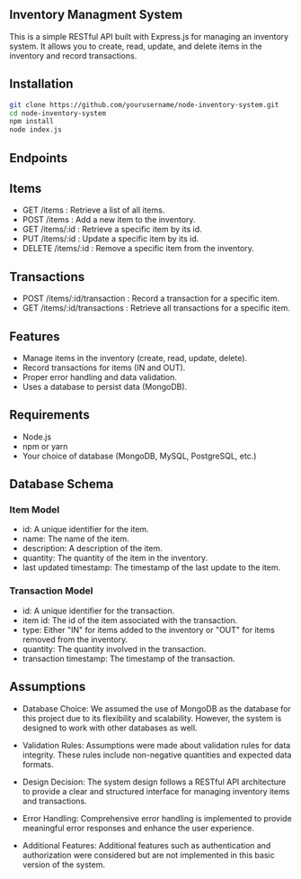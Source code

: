 ## Inventory Managment System

This is a simple RESTful API built with Express.js for managing an inventory system. It allows you to create, read, update, and delete items in the inventory and record transactions.

## Installation

```bash
git clone https://github.com/yourusername/node-inventory-system.git
cd node-inventory-system
npm install
node index.js
```
## Endpoints

## Items
- GET /items : Retrieve a list of all items.
- POST /items : Add a new item to the inventory.
- GET /items/:id : Retrieve a specific item by its id.
- PUT /items/:id : Update a specific item by its id.
- DELETE /items/:id : Remove a specific item from the inventory.

## Transactions
- POST /items/:id/transaction : Record a transaction for a specific item.
- GET /items/:id/transactions : Retrieve all transactions for a specific item.


## Features

- Manage items in the inventory (create, read, update, delete).
- Record transactions for items (IN and OUT).
- Proper error handling and data validation.
- Uses a database to persist data (MongoDB).

## Requirements

- Node.js
- npm or yarn
- Your choice of database (MongoDB, MySQL, PostgreSQL, etc.)

## Database Schema

### Item Model
- id: A unique identifier for the item.
- name: The name of the item.
- description: A description of the item.
- quantity: The quantity of the item in the inventory.
- last updated timestamp: The timestamp of the last update to the item.

### Transaction Model
- id: A unique identifier for the transaction.
- item id: The id of the item associated with the transaction.
- type: Either "IN" for items added to the inventory or "OUT" for items removed from the inventory.
- quantity: The quantity involved in the transaction.
- transaction timestamp: The timestamp of the transaction.

## Assumptions

- Database Choice: We assumed the use of MongoDB as the database for this project due to its flexibility and scalability. However, the system is designed to work with other databases as well.

- Validation Rules: Assumptions were made about validation rules for data integrity. These rules include non-negative quantities and expected data formats.

- Design Decision: The system design follows a RESTful API architecture to provide a clear and structured interface for managing inventory items and transactions.

- Error Handling: Comprehensive error handling is implemented to provide meaningful error responses and enhance the user experience.

- Additional Features: Additional features such as authentication and authorization were considered but are not implemented in this basic version of the system.

